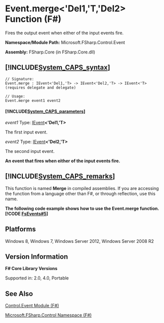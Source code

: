 # Event.merge<'Del1,'T,'Del2> Function (F#)

Fires the output event when either of the input events fire.

**Namespace/Module Path:** Microsoft.FSharp.Control.Event

**Assembly:** FSharp.Core (in FSharp.Core.dll)


## [!INCLUDE[System_CAPS_syntax](//System/Token/System_CAPS_syntax_md.md)]

```
// Signature:
Event.merge : IEvent<'Del1,'T> -> IEvent<'Del2,'T> -> IEvent<'T> (requires delegate and delegate)

// Usage:
Event.merge event1 event2
```

#### [!INCLUDE[System_CAPS_parameters](//System/Token/System_CAPS_parameters_md.md)]
*event1*
Type: [IEvent](http://msdn.microsoft.com/en-us/library/8dbca0df-f8a1-40bd-8d50-aa26f6a8b862)**&lt;'Del1,'T&gt;**


The first input event.


*event2*
Type: [IEvent](http://msdn.microsoft.com/en-us/library/8dbca0df-f8a1-40bd-8d50-aa26f6a8b862)**&lt;'Del2,'T&gt;**


The second input event.



**An event that fires when either of the input events fire.**
## [!INCLUDE[System_CAPS_remarks](//System/Token/System_CAPS_remarks_md.md)]
This function is named **Merge** in compiled assemblies. If you are accessing the function from a language other than F#, or through reflection, use this name.

**The following code example shows how to use the Event.merge function.**
**[!CODE [FsEvents#5](../CodeSnippet/VS_Snippets_Fsharp/fsevents/FSharp/fs/program.fs#5)]**
## Platforms
Windows 8, Windows 7, Windows Server 2012, Windows Server 2008 R2


## Version Information
**F# Core Library Versions**

Supported in: 2.0, 4.0, Portable




## See Also
[Control.Event Module &#40;F&#35;&#41;](Control.Event+Module+28%F%2329%.md)

[Microsoft.FSharp.Control Namespace &#40;F&#35;&#41;](Microsoft.FSharp.Control+Namespace+28%F%2329%.md)

